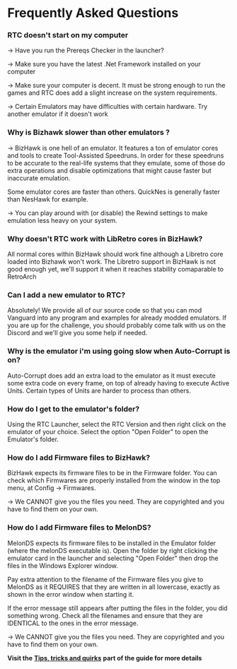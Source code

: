 # Frequently Asked Questions



### **RTC doesn't start on my computer**

\-> Have you run the Prereqs Checker in the launcher?

\-> Make sure you have the latest .Net Framework installed on your computer

\-> Make sure your computer is decent. It must be strong enough to run the games and RTC does add a slight increase on the system requirements.

\-> Certain Emulators may have difficulties with certain hardware. Try another emulator if it doesn't work

### &#x20;**Why is Bizhawk slower than other emulators ?**

\-> BizHawk is one hell of an emulator. It features a ton of emulator cores and tools to create Tool-Assisted Speedruns. In order for these speedruns to be accurate to the real-life systems that they emulate, some of those do extra operations and disable optimizations that might cause faster but inaccurate emulation.

Some emulator cores are faster than others. QuickNes is generally faster than NesHawk for example.

\-> You can play around with (or disable) the Rewind settings to make emulation less heavy on your system.



### **Why doesn't RTC work with LibRetro cores in BizHawk?**

All normal cores within BizHawk should work fine although a Libretro core loaded into Bizhawk won't work. The Libretro support in BizHawk is not good enough yet, we'll support it when it reaches stability comaparable to RetroArch



### **Can I add a new emulator to RTC?**

Absolutely! We provide all of our source code so that you can mod Vanguard into any program and examples for already modded emulators. If you are up for the challenge, you should probably come talk with us on the Discord and we'll give you some help if needed.



### **Why is the emulator i'm using going slow when Auto-Corrupt is on?**

Auto-Corrupt does add an extra load to the emulator as it must execute some extra code on every frame, on top of already having to execute Active Units. Certain types of Units are harder to process than others.



### How do I get to the emulator's folder?

Using the RTC Launcher, select the RTC Version and then right click on the emulator of your choice. Select the option "Open Folder" to open the Emulator's folder.



### How do I add Firmware files to BizHawk?

BizHawk expects its firmware files to be in the Firmware folder. You can check which Firmwares are properly installed from the window in the top menu, at Config -> Firmwares.

\-> We CANNOT give you the files you need. They are copyrighted and you have to find them on your own.



### **How do I add Firmware files to MelonDS?**

MelonDS expects its firmware files to be installed in the Emulator folder (where the melonDS executable is). Open the folder by right clicking the emulator card in the launcher and selecting "Open Folder" then drop the files in the Windows Explorer window.

Pay extra attention to the filename of the Firmware files you give to MelonDS as it REQUIRES that they are written in all lowercase, exactly as shown in the error window when starting it.

If the error message still appears after putting the files in the folder, you did something wrong. Check all the filenames and ensure that they are IDENTICAL to the ones in the error message.

\-> We CANNOT give you the files you need. They are copyrighted and you have to find them on your own.





**Visit the** [**Tips, tricks and quirks**](tips.md) **part of the guide for more details**
